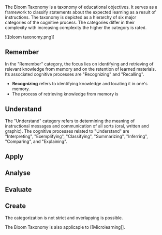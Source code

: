 The Bloom Taxonomy is a taxonomy of educational objectives. It serves as a framework to classify statements about the expected learning as a result of instructions. The taxonomy is depicted as a hierarchy of six major categories of the cognitive process. The categories differ in their complexity with increasing complexity the higher the category is rated.

![[bloom taxonomy.png]]

## Remember
In the "Remember" category, the focus lies on identifying and retrieving of relevant knowledge from memory and on the retention of learned materials. Its associated cognitive processes are "Recognizing" and "Recalling".
- **Recognizing** refers to identifying knowledge and locating it in one's memory.
- The process of retrieving knowledge from memory is 


## Understand
The "Understand" category refers to determining the meaning of instructional messages and communication of all sorts (oral, written and graphic). The cognitive processes related to "Understand" are "Interpreting", "Exemplifying", "Classifying", "Summarizing", "Inferring", "Comparing", and "Explaining".
## Apply
## Analyse
## Evaluate
## Create

The categorization is not strict and overlapping is possible.

The Bloom Taxonomy is also applicaple to [[Microlearning]].